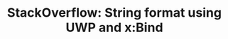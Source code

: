 ---
title: "StackOverflow: String format using UWP and x:Bind"
tags: UWP
link: https://stackoverflow.com/questions/34026332/string-format-using-uwp-and-xbind
---